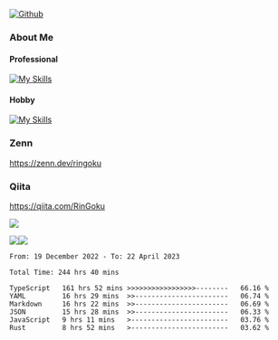 [![Github](https://img.shields.io/github/followers/RinGoku?label=Follow&style=social)](https://github.com/RinGoku)

### About Me
#### Professional
[![My Skills](https://skillicons.dev/icons?i=react,ts,js,nodejs,java,graphql,firebase,githubactions&theme=light)](https://skillicons.dev)
#### Hobby
[![My Skills](https://skillicons.dev/icons?i=unity,rust,py&theme=light)](https://skillicons.dev)

### Zenn
https://zenn.dev/ringoku
### Qiita
https://qiita.com/RinGoku


![](https://github-profile-summary-cards.vercel.app/api/cards/profile-details?username=RinGoku&theme=default)

![](https://github-profile-summary-cards.vercel.app/api/cards/repos-per-language?username=RinGoku&theme=default)![](https://github-profile-summary-cards.vercel.app/api/cards/stats?username=RinGoku&theme=default)

<!--START_SECTION:waka-->

```text
From: 19 December 2022 - To: 22 April 2023

Total Time: 244 hrs 40 mins

TypeScript   161 hrs 52 mins >>>>>>>>>>>>>>>>>--------   66.16 %
YAML         16 hrs 29 mins  >>-----------------------   06.74 %
Markdown     16 hrs 22 mins  >>-----------------------   06.69 %
JSON         15 hrs 28 mins  >>-----------------------   06.33 %
JavaScript   9 hrs 11 mins   >------------------------   03.76 %
Rust         8 hrs 52 mins   >------------------------   03.62 %
```

<!--END_SECTION:waka-->
